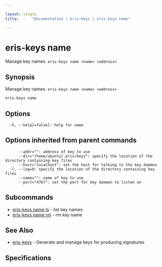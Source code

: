 ```yaml
---

layout: single
title:      "Documentation | eris:keys | eris-keys name"

---
```


# eris-keys name

Manage key names. `eris-keys name <name> <address>`

## Synopsis

Manage key names. `eris-keys name <name> <address>`

```bash
eris-keys name
```

## Options

```
  -h, --help[=false]: help for name
```

## Options inherited from parent commands

```
      --addr="": address of key to use
      --dir="/home/ubuntu/.eris/keys": specify the location of the directory containing key files
      --host="localhost": set the host for talking to the key daemon
  -l, --log=0: specify the location of the directory containing key files
      --name="": name of key to use
      --port="4767": set the port for key daemon to listen on
```

## Subcommands

* [eris-keys name ls](/docs/documentation/keys/0.11.4/eris-keys_name_ls/)	 - list key names
* [eris-keys name rm](/docs/documentation/keys/0.11.4/eris-keys_name_rm/)	 - rm key name

## See Also

* [eris-keys](/docs/documentation/keys/0.11.4/eris-keys/)	 - Generate and manage keys for producing signatures

## Specifications


